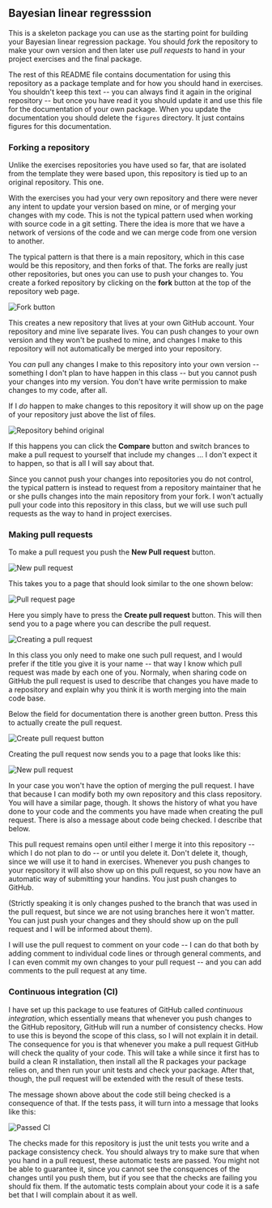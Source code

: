 Bayesian linear regresssion
---------------------------

This is a skeleton package you can use as the starting point for building your Bayesian linear regression package. You should *fork* the repository to make your own version and then later use *pull requests* to hand in your project exercises and the final package.

The rest of this README file contains documentation for using this repository as a package template and for how you should hand in exercises. You shouldn't keep this text -- you can always find it again in the original repository -- but once you have read it you should update it and use this file for the documentation of your own package. When you update the documentation you should delete the `figures` directory. It just contains figures for this documentation.

### Forking a repository

Unlike the exercises repositories you have used so far, that are isolated from the template they were based upon, this repository is tied up to an original repository. This one.

With the exercises you had your very own repository and there were never any intent to update your version based on mine, or of merging your changes with my code. This is not the typical pattern used when working with source code in a git setting. There the idea is more that we have a network of versions of the code and we can merge code from one version to another.

The typical pattern is that there is a main repository, which in this case would be this repository, and then forks of that. The forks are really just other repositories, but ones you can use to push your changes to. You create a forked repository by clicking on the **fork** button at the top of the repository web page.

![Fork button](figures/fork.png)

This creates a new repository that lives at your own GitHub account. Your repository and mine live separate lives. You can push changes to your own version and they won't be pushed to mine, and changes I make to this repository will not automatically be merged into your repository.

You *can* pull any changes I make to this repository into your own version -- something I don't plan to have happen in this class -- but you cannot push your changes into my version. You don't have write permission to make changes to my code, after all.

If I *do* happen to make changes to this repository it will show up on the page of your repository just above the list of files.

![Repository behind original](figures/behind.png)

If this happens you can click the **Compare** button and switch brances to make a pull request to yourself that include my changes ... I don't expect it to happen, so that is all I will say about that.

Since you cannot push your changes into repositories you do not control, the typical pattern is instead to request from a repository maintainer that he or she pulls changes into the main repository from your fork. I won't actually pull your code into this repository in this class, but we will use such pull requests as the way to hand in project exercises.

### Making pull requests

To make a pull request you push the **New Pull request** button.

![New pull request](figures/new-pull-request.png)

This takes you to a page that should look similar to the one shown below:

![Pull request page](figures/new-pull-request-first-page.png)

Here you simply have to press the **Create pull request** button. This will then send you to a page where you can describe the pull request.

![Creating a pull request](figures/creating-pull-request.png)

In this class you only need to make one such pull request, and I would prefer if the title you give it is your name -- that way I know which pull request was made by each one of you. Normaly, when sharing code on GitHub the pull request is used to describe that changes you have made to a repository and explain why you think it is worth merging into the main code base.

Below the field for documentation there is another green button. Press this to actually create the pull request.

![Create pull request button](figures/create-button.png)

Creating the pull request now sends you to a page that looks like this:

![New pull request](figures/pull-request.png)

In your case you won't have the option of merging the pull request. I have that because I can modify both my own repository and this class repository. You will have a similar page, though. It shows the history of what you have done to your code and the comments you have made when creating the pull request. There is also a message about code being checked. I describe that below.

This pull request remains open until either I merge it into this repository -- which I do not plan to do -- or until you delete it. Don't delete it, though, since we will use it to hand in exercises. Whenever you push changes to your repository it will also show up on this pull request, so you now have an automatic way of submitting your handins. You just push changes to GitHub.

(Strictly speaking it is only changes pushed to the branch that was used in the pull request, but since we are not using branches here it won't matter. You can just push your changes and they should show up on the pull request and I will be informed about them).

I will use the pull request to comment on your code -- I can do that both by adding comment to individual code lines or through general comments, and I can even commit my own changes to your pull request -- and you can add comments to the pull request at any time.

### Continuous integration (CI)

I have set up this package to use features of GitHub called *continuous integration*, which essentially means that whenever you push changes to the GitHub repository, GitHub will run a number of consistency checks. How to use this is beyond the scope of this class, so I will not explain it in detail. The consequence for you is that whenever you make a pull request GitHub will check the quality of your code. This will take a while since it first has to build a clean R installation, then install all the R packages your package relies on, and then run your unit tests and check your package. After that, though, the pull request will be extended with the result of these tests.

The message shown above about the code still being checked is a consequence of that. If the tests pass, it will turn into a message that looks like this:

![Passed CI](figures/passed-CI.png)

The checks made for this repository is just the unit tests you write and a package consistency check. You should always try to make sure that when you hand in a pull request, these automatic tests are passed. You might not be able to guarantee it, since you cannot see the consquences of the changes until you push them, but if you see that the checks are failing you should fix them. If the automatic tests complain about your code it is a safe bet that I will complain about it as well.
